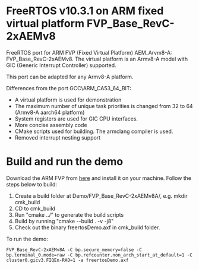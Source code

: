 # FreeRTOS v10.3.1 on ARM fixed virtual platform FVP_Base_RevC-2xAEMv8
FreeRTOS port for ARM FVP (Fixed Virtual Platform) AEM_Arvm8-A: FVP_Base_RevC-2xAEMv8. The virtual platform is an Armv8-A model with GIC (Generic Interrupt Controller) supported.

This port can be adapted for any Armv8-A platform.

Differences from the port GCC\ARM_CA53_64_BIT:
- A virtual platform is used for demonstration
- The maximum number of unique task priorities is changed from 32 to 64 (Armv8-A aarch64 platform)
- System registers are used for GIC CPU interfaces.
- More concise assembly code
- CMake scripts used for building. The armclang compiler is used.
- Removed interrupt nesting support

# Build and run the demo
Download the ARM FVP from [here](https://developer.arm.com/tools-and-software/simulation-models/fixed-virtual-platforms) and install it on your machine.
Follow the steps below to build:
1. Create a build folder at Demo/FVP_Base_RevC-2xAEMv8A/, e.g. mkdir cmk_build
2. CD to cmk_build
3. Run "cmake ../" to generate the build scripts
4. Build by running "cmake --build . -v -j8"
5. Check out the binary freertosDemo.axf in cmk_build folder.

To run the demo:
```
FVP_Base_RevC-2xAEMv8A -C bp.secure_memory=false -C bp.terminal_0.mode=raw -C bp.refcounter.non_arch_start_at_default=1 -C cluster0.gicv3.FIQEn-RAO=1 -a freertosDemo.axf 
```

